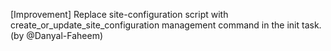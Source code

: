 [Improvement] Replace site-configuration script with create_or_update_site_configuration management command in the init task. (by @Danyal-Faheem)